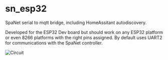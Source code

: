 # sn_esp32

SpaNet serial to mqtt bridge, including HomeAssitant autodiscovery.

Developed for the ESP32 Dev board but should work on any ESP32 platform or even 8266 platforms with the right pins 
assigned. By default uses UART2 for communications with the SpaNet controller.

![Circuit](https://github.com/wayne-love/sn_esp32/blob/master/circuit/circuit.png?raw=true)
